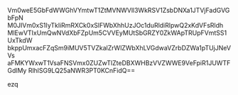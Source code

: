 Vm0weE5GbFdWWGhVYmtwT1ZtMVNWVll3WkRSV1ZsbDNXa1JTVjFadGVGbFpN
M0JIVm0xS1IyTkliRmRXCk0xSlFWbXhhUzJOc1duRldiRlpwQ2xKdVFsRldh
MlEwVTIxUmQwNVdXbFZpUm5CVVEyMUtSbGRZY0ZkWApTRUpFVmtSS1UxTkdW
bkppUmxacFZqSm9iMUV5TVZkalZrWlZWbXhLVGdwaVZrbDZWa1pTUjJNeVVs
aFMKYWxwT1VsaFNSVmx0ZUZwTlZteDBXWHBzVVZWWE9VeFpiR1JUWTFGdlMy
RlhlSG9LQ25aNWR3PT0KCnFidQ==

ezq